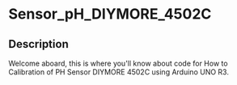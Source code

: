# Sensor_pH_DIYMORE_4502C

<h2>Description</h2>
<h>
Welcome aboard, this is where you'll know about code for How to Calibration of PH Sensor DIYMORE 4502C using Arduino UNO R3.
